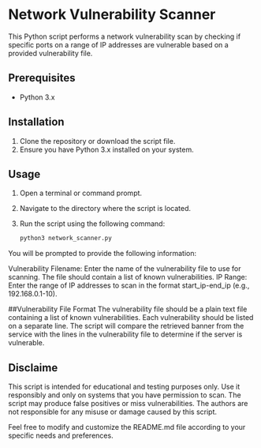 
# Network Vulnerability Scanner

This Python script performs a network vulnerability scan by checking if specific ports on a range of IP addresses are vulnerable based on a provided vulnerability file.

## Prerequisites

- Python 3.x

## Installation

1. Clone the repository or download the script file.
2. Ensure you have Python 3.x installed on your system.

## Usage

1. Open a terminal or command prompt.
2. Navigate to the directory where the script is located.
3. Run the script using the following command:

   ```bash
   python3 network_scanner.py
You will be prompted to provide the following information:

Vulnerability Filename: Enter the name of the vulnerability file to use for scanning. The file should contain a list of known vulnerabilities.
IP Range: Enter the range of IP addresses to scan in the format start_ip-end_ip (e.g., 192.168.0.1-10).

##Vulnerability File Format
The vulnerability file should be a plain text file containing a list of known vulnerabilities. 
Each vulnerability should be listed on a separate line. The script will compare the retrieved banner from the service with the lines in the vulnerability file to determine if the server is vulnerable.

## Disclaime
This script is intended for educational and testing purposes only. Use it responsibly and only on systems that you have permission to scan. The script may produce false positives or miss vulnerabilities. The authors are not responsible for any misuse or damage caused by this script.


Feel free to modify and customize the README.md file according to your specific needs and preferences.

